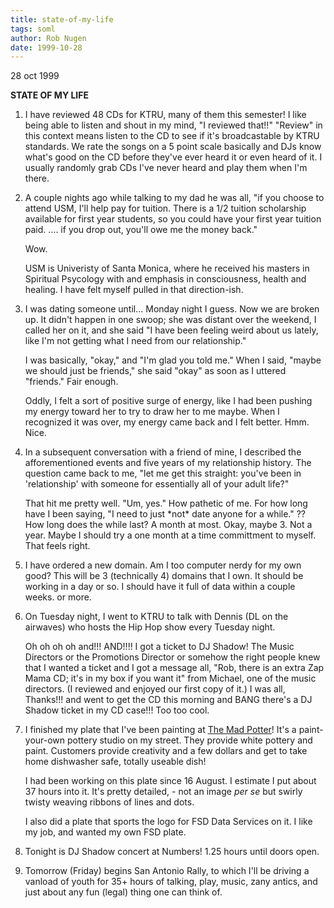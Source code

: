 ```yaml
---
title: state-of-my-life
tags: soml
author: Rob Nugen
date: 1999-10-28
---
```


<p class=date>28 oct 1999</p>

<p><b>STATE OF MY LIFE</b>

<p><ol>

<p><li>I have reviewed 48 CDs for KTRU, many of them this semester!  I like being able to listen and shout in my mind, "I reviewed that!!"    "Review" in this context means listen to the CD to see if it's broadcastable by KTRU standards. We rate the songs on a 5 point scale basically and DJs know what's good on the CD before they've ever heard it or even heard of it. I usually randomly grab CDs I've never heard and play them when I'm there.</li>

<p><li>A couple nights ago while talking to my dad he was all, "if you choose to attend USM, I'll help pay for tuition.  There is a 1/2 tuition scholarship available for first year students, so you could have your first year tuition paid.   ....  if you drop out, you'll owe me the money back."

<p>Wow.

<p>USM is Univeristy of Santa Monica, where he received his masters in Spiritual Psycology with and emphasis in consciousness, health and healing. I have felt myself pulled in that direction-ish.</li>

<p><li>I was dating someone until... Monday night I guess.  Now we are broken up.  It didn't happen in one swoop; she was distant over the weekend, I called her on it, and she said "I have 
been feeling weird about us lately, like I'm not getting what I need from our relationship."

<p>I was basically, "okay," and "I'm glad you told me."  When I said, "maybe we should just be friends," she said "okay" as soon as I uttered "friends."  Fair enough.

<p>Oddly, I felt a sort of positive surge of energy, like I had been pushing my energy toward her to try to draw her to me maybe.  When I recognized it was over, my energy came back and I felt better. Hmm. Nice.</li>

<p><li>In a subsequent conversation with a friend of mine, I described the afforementioned events and five years of my relationship history. The question came back to me, "let me get this straight: you've been in 'relationship' with someone for essentially all of your adult life?"

<p>That hit me pretty well. "Um, yes." How pathetic of me.  For how long have I been saying, "I need to just *not* date anyone for a while." ??  How long does the while last?  A month at most.  Okay, maybe 3.  Not a year.  Maybe I should try a one month at a time committment to myself. That feels right.</li>

<p><li>I have ordered a new domain. Am I too computer nerdy for my own good?  This will be 3 (technically 4) domains that I own. It should be working in a day or so.  I should have it full of data within a couple weeks.  or more.
</li>

<p><li>On Tuesday night, I went to KTRU to talk with Dennis (DL on the airwaves) who hosts the Hip Hop show every Tuesday night.

<p>Oh oh oh oh and!!!  AND!!!!  I got a ticket to DJ Shadow!  The Music Directors or the Promotions Director or somehow the right people knew that I wanted a ticket and I got a message all, "Rob, there is an extra Zap Mama CD; it's in my box if you want it" from Michael, one of the music directors. (I reviewed and enjoyed our first copy of it.) I was all, Thanks!!! and went to get the CD this morning and BANG there's a DJ Shadow ticket in my CD case!!!  Too too cool.</li>

<p><li>I finished my plate that I've been painting at <a href="http://www.themadpotter.com">The Mad Potter</a>! It's a paint-your-own pottery studio on my street. They provide white pottery and paint. Customers provide creativity and a few dollars and get to take home dishwasher safe, totally useable dish!

<p>I had been working on this plate since 16 August. I estimate I put about 37 hours into it.  It's pretty detailed, - not an image <em>per se</em> but swirly twisty weaving ribbons of lines and dots.

<p>I also did a plate that sports the logo for FSD Data Services on it. I like my job, and wanted my own FSD plate.</li>

<p><li>Tonight is DJ Shadow concert at Numbers!  1.25 hours until doors open.</li>

<p><li>Tomorrow (Friday) begins San Antonio Rally, to which I'll be driving a vanload of youth for 35+ hours of talking, play, music, zany antics, and just about any fun (legal) thing one can think of.</li>
</ol>
